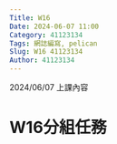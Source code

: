 ```yaml
---
Title: W16
Date: 2024-06-07 11:00
Category: 41123134
Tags: 網誌編寫, pelican
Slug: W16 41123134
Author: 41123134
---
```


2024/06/07 上課內容

<!-- PELICAN_END_SUMMARY -->

# W16分組任務
